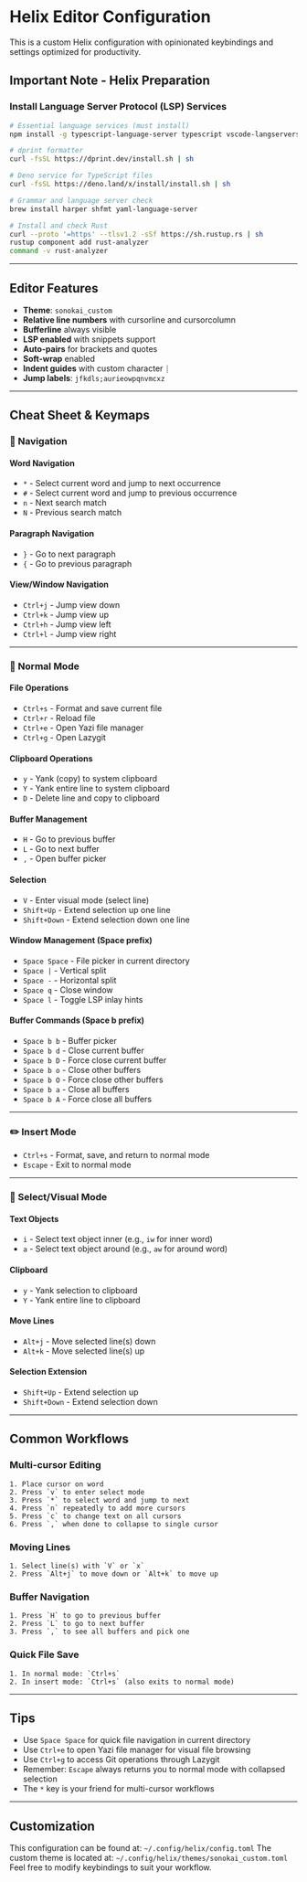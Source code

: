 # Helix Editor Configuration

This is a custom Helix configuration with opinionated keybindings and settings optimized for productivity.

## Important Note - Helix Preparation

### Install Language Server Protocol (LSP) Services

```sh
# Essential language services (must install)
npm install -g typescript-language-server typescript vscode-langservers-extracted emmet-ls prettier @postgrestools/postgrestools sql-formatter bash-language-server

# dprint formatter
curl -fsSL https://dprint.dev/install.sh | sh

# Deno service for TypeScript files
curl -fsSL https://deno.land/x/install/install.sh | sh

# Grammar and language server check
brew install harper shfmt yaml-language-server

# Install and check Rust
curl --proto '=https' --tlsv1.2 -sSf https://sh.rustup.rs | sh
rustup component add rust-analyzer
command -v rust-analyzer
```

---

## Editor Features

- **Theme**: `sonokai_custom`
- **Relative line numbers** with cursorline and cursorcolumn
- **Bufferline** always visible
- **LSP enabled** with snippets support
- **Auto-pairs** for brackets and quotes
- **Soft-wrap** enabled
- **Indent guides** with custom character `┊`
- **Jump labels**: `jfkdls;aurieowpqnvmcxz`

---

## Cheat Sheet & Keymaps

### 🎯 Navigation

#### Word Navigation
- `*` - Select current word and jump to next occurrence
- `#` - Select current word and jump to previous occurrence
- `n` - Next search match
- `N` - Previous search match

#### Paragraph Navigation
- `}` - Go to next paragraph
- `{` - Go to previous paragraph

#### View/Window Navigation
- `Ctrl+j` - Jump view down
- `Ctrl+k` - Jump view up
- `Ctrl+h` - Jump view left
- `Ctrl+l` - Jump view right

---

### 📝 Normal Mode

#### File Operations
- `Ctrl+s` - Format and save current file
- `Ctrl+r` - Reload file
- `Ctrl+e` - Open Yazi file manager
- `Ctrl+g` - Open Lazygit

#### Clipboard Operations
- `y` - Yank (copy) to system clipboard
- `Y` - Yank entire line to system clipboard
- `D` - Delete line and copy to clipboard

#### Buffer Management
- `H` - Go to previous buffer
- `L` - Go to next buffer
- `,` - Open buffer picker

#### Selection
- `V` - Enter visual mode (select line)
- `Shift+Up` - Extend selection up one line
- `Shift+Down` - Extend selection down one line

#### Window Management (Space prefix)
- `Space Space` - File picker in current directory
- `Space |` - Vertical split
- `Space -` - Horizontal split
- `Space q` - Close window
- `Space l` - Toggle LSP inlay hints

#### Buffer Commands (Space b prefix)
- `Space b b` - Buffer picker
- `Space b d` - Close current buffer
- `Space b D` - Force close current buffer
- `Space b o` - Close other buffers
- `Space b O` - Force close other buffers
- `Space b a` - Close all buffers
- `Space b A` - Force close all buffers

---

### ✏️ Insert Mode

- `Ctrl+s` - Format, save, and return to normal mode
- `Escape` - Exit to normal mode

---

### 🎨 Select/Visual Mode

#### Text Objects
- `i` - Select text object inner (e.g., `iw` for inner word)
- `a` - Select text object around (e.g., `aw` for around word)

#### Clipboard
- `y` - Yank selection to clipboard
- `Y` - Yank entire line to clipboard

#### Move Lines
- `Alt+j` - Move selected line(s) down
- `Alt+k` - Move selected line(s) up

#### Selection Extension
- `Shift+Up` - Extend selection up
- `Shift+Down` - Extend selection down

---

## Common Workflows

### Multi-cursor Editing
```
1. Place cursor on word
2. Press `v` to enter select mode
3. Press `*` to select word and jump to next
4. Press `n` repeatedly to add more cursors
5. Press `c` to change text on all cursors
6. Press `,` when done to collapse to single cursor
```

### Moving Lines
```
1. Select line(s) with `V` or `x`
2. Press `Alt+j` to move down or `Alt+k` to move up
```

### Buffer Navigation
```
1. Press `H` to go to previous buffer
2. Press `L` to go to next buffer
3. Press `,` to see all buffers and pick one
```

### Quick File Save
```
1. In normal mode: `Ctrl+s`
2. In insert mode: `Ctrl+s` (also exits to normal mode)
```

---

## Tips

- Use `Space Space` for quick file navigation in current directory
- Use `Ctrl+e` to open Yazi file manager for visual file browsing
- Use `Ctrl+g` to access Git operations through Lazygit
- Remember: `Escape` always returns you to normal mode with collapsed selection
- The `*` key is your friend for multi-cursor workflows

---

## Customization

This configuration can be found at: `~/.config/helix/config.toml`
The custom theme is located at: `~/.config/helix/themes/sonokai_custom.toml`
Feel free to modify keybindings to suit your workflow.
